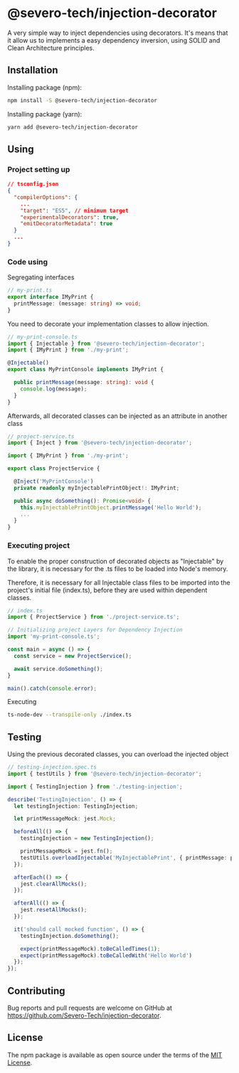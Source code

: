 # @severo-tech/injection-decorator

A very simple way to inject dependencies using decorators. It's means that it allow us to implements a easy dependency inversion, using SOLID and Clean Architecture principles.

## Installation
Installing package (npm):
```bash
npm install -S @severo-tech/injection-decorator
```

Installing package (yarn):
```bash
yarn add @severo-tech/injection-decorator
```

## Using

### Project setting up
```json
// tsconfig.json
{
  "compilerOptions": {
    ...
    "target": "ES5", // minimum target
    "experimentalDecorators": true,
    "emitDecoratorMetadata": true
  }
  ...
}
```

### Code using

Segregating interfaces
```ts
// my-print.ts
export interface IMyPrint {
  printMessage: (message: string) => void;
}
```

You need to decorate your implementation classes to allow injection.
```ts
// my-print-console.ts
import { Injectable } from '@severo-tech/injection-decorator';
import { IMyPrint } from './my-print';

@Injectable()
export class MyPrintConsole implements IMyPrint {

  public printMessage(message: string): void {
    console.log(message);
  }
}
```

Afterwards, all decorated classes can be injected as an attribute in another class
```ts
// project-service.ts
import { Inject } from '@severo-tech/injection-decorator';

import { IMyPrint } from './my-print';

export class ProjectService {

  @Inject('MyPrintConsole')
  private readonly myInjectablePrintObject!: IMyPrint;

  public async doSomething(): Promise<void> {
    this.myInjectablePrintObject.printMessage('Hello World');
    ...
  }
}
```

### Executing project

To enable the proper construction of decorated objects as "Injectable" by the library, it is necessary for the .ts files to be loaded into Node's memory.

Therefore, it is necessary for all Injectable class files to be imported into the project's initial file (index.ts), before they are used within dependent classes.
```ts
// index.ts
import { ProjectService } from './project-service.ts';

// Initializing project Layers for Dependency Injection
import 'my-print-console.ts';

const main = async () => {
  const service = new ProjectService();

  await service.doSomething();
}

main().catch(console.error);
```

Executing
```bash
ts-node-dev --transpile-only ./index.ts
```


## Testing
Using the previous decorated classes, you can overload the injected object

```ts
// testing-injection.spec.ts
import { testUtils } from '@severo-tech/injection-decorator';

import { TestingInjection } from './testing-injection';

describe('TestingInjection', () => {
  let testingInjection: TestingInjection;

  let printMessageMock: jest.Mock;

  beforeAll(() => {
    testingInjection = new TestingInjection();

    printMessageMock = jest.fn();
    testUtils.overloadInjectable('MyInjectablePrint', { printMessage: printMessageMock })
  });

  afterEach(() => {
    jest.clearAllMocks();
  });

  afterAll(() => {
    jest.resetAllMocks();
  });

  it('should call mocked function', () => {
    testingInjection.doSomething();

    expect(printMessageMock).toBeCalledTimes(1);
    expect(printMessageMock).toBeCalledWith('Hello World')
  });
});

```

## Contributing

Bug reports and pull requests are welcome on GitHub at https://github.com/Severo-Tech/injection-decorator.


## License

The npm package is available as open source under the terms of the [MIT License](http://opensource.org/licenses/MIT).

